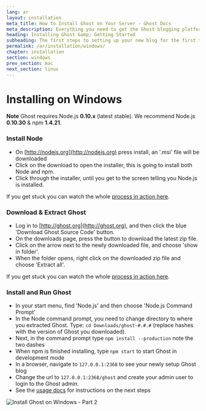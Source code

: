 ```yaml
---
lang: ar
layout: installation
meta_title: How to Install Ghost on Your Server - Ghost Docs
meta_description: Everything you need to get the Ghost blogging platform up and running on your local or remote environement.
heading: Installing Ghost &amp; Getting Started
subheading: The first steps to setting up your new blog for the first time.
permalink: /ar/installation/windows/
chapter: installation
section: windows
prev_section: mac
next_section: linux
---
```


# Installing on Windows <a id="install-windows"></a>

<p class="note"><strong>Note</strong> Ghost requires Node.js <strong>0.10.x</strong> (latest stable). We recommend Node.js <strong>0.10.30</strong> & npm <strong>1.4.21</strong>.</p>

### Install Node

*   On [http://nodejs.org](http://nodejs.org) press install, an '.msi' file will be downloaded
*   Click on the download to open the installer, this is going to install both Node and npm.
*   Click through the installer, until you get to the screen telling you Node.js is installed.

If you get stuck you can watch the whole [process in action here](https://s3-eu-west-1.amazonaws.com/ghost-website-cdn/install-node-win.gif "Install node on Windows").

### Download & Extract Ghost

*   Log in to [http://ghost.org](http://ghost.org), and then click the blue 'Download Ghost Source Code' button.
*   On the downloads page, press the button to download the latest zip file.
*   Click on the arrow next to the newly downloaded file, and choose 'show in folder'.
*   When the folder opens, right click on the downloaded zip file and choose 'Extract all'.

If you get stuck you can watch the whole [process in action here](https://s3-eu-west-1.amazonaws.com/ghost-website-cdn/install-ghost-win.gif "Install Ghost on Windows Part 1").

### Install and Run Ghost

*   In your start menu, find 'Node.js' and then choose 'Node.js Command Prompt'
*   In the Node command prompt, you need to change directory to where you extracted Ghost. Type: `cd Downloads/ghost-#.#.#` (replace hashes with the version of Ghost you downloaded).
*   Next, in the command prompt type `npm install --production` <span class="note">note the two dashes</span>
*   When npm is finished installing, type `npm start` to start Ghost in development mode
*   In a browser, navigate to <code class="path">127.0.0.1:2368</code> to see your newly setup Ghost blog
*   Change the url to <code class="path">127.0.0.1:2368/ghost</code> and create your admin user to login to the Ghost admin.
*   See the [usage docs](/usage) for instructions on the next steps

![](https://s3-eu-west-1.amazonaws.com/ghost-website-cdn/install-ghost-win-2.gif "Install Ghost on Windows - Part 2")

